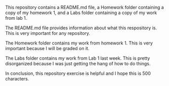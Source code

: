 This repository contains a README.md file, a Homework folder containing a copy of my homework 1, and a Labs folder containing a copy of my work from lab 1.

The README.md file provides information about what this respository is. This is very important for any repository.

The Homework folder contains my work from homework 1. This is very important because I will be graded on it.

The Labs folder contains my work from Lab 1 last week. This is pretty disorganized because I was just getting the hang of how to do things.

In conclusion, this repository exercise is helpful and I hope this is 500 characters.